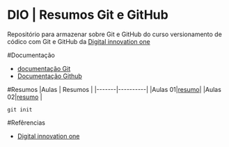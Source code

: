 # DIO | Resumos Git e GitHub

Repositório para armazenar sobre Git e GitHub do curso versionamento de códico com Git e GitHub da [Digital innovation one](https://web.dio.me/)



#Documentação 
- [documentação Git](https://git-scm.com/doc)
- [Documentação Github](https://docs.github.com/pt)

#Resumos
|Aulas  | Resumos  |
|-------|----------|
|Aulas 01|[resumo]()|
|Aulas 02|[resumo]() | 



````
git init
````

#Refêrencias
- [Digital innovation one](https://web.dio.me/)

